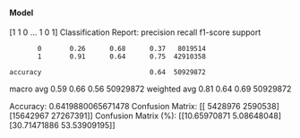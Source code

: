#### Model
[1 1 0 ... 1 0 1]
Classification Report:
              precision    recall  f1-score   support

           0       0.26      0.68      0.37   8019514
           1       0.91      0.64      0.75  42910358

    accuracy                           0.64  50929872
   macro avg       0.59      0.66      0.56  50929872
weighted avg       0.81      0.64      0.69  50929872

Accuracy: 0.6419880065671478
Confusion Matrix:
[[ 5428976  2590538]
 [15642967 27267391]]
Confusion Matrix (%):
[[10.65970871  5.08648048]
 [30.71471886 53.53909195]]
